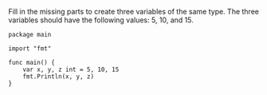 Fill in the missing parts to create three variables of the same type. The three variables should have the following values: 5, 10, and 15.

    package main
    
    import "fmt"
    
    func main() {
        var x, y, z int = 5, 10, 15
        fmt.Println(x, y, z)
    }
